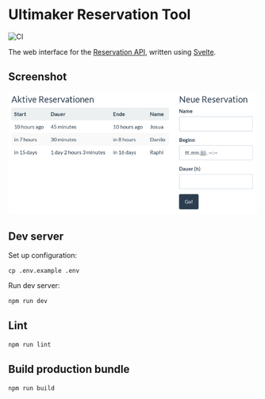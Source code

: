 # Ultimaker Reservation Tool

![CI](https://github.com/coredump-ch/reservation-web/workflows/CI/badge.svg)

The web interface for the [Reservation API](https://github.com/coredump-ch/reservation-api),
written using [Svelte](https://svelte.dev/).

## Screenshot

![screenshot](screenshot.png)

## Dev server

Set up configuration:

    cp .env.example .env

Run dev server:

    npm run dev

## Lint

    npm run lint

## Build production bundle

    npm run build

